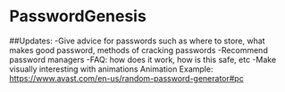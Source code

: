 ﻿# PasswordGenesis
##Updates:
-Give advice for passwords such as where to store, what makes good password, methods of cracking passwords
-Recommend password managers
-FAQ: how does it work, how is this safe, etc
-Make visually interesting with animations
Animation Example: https://www.avast.com/en-us/random-password-generator#pc





